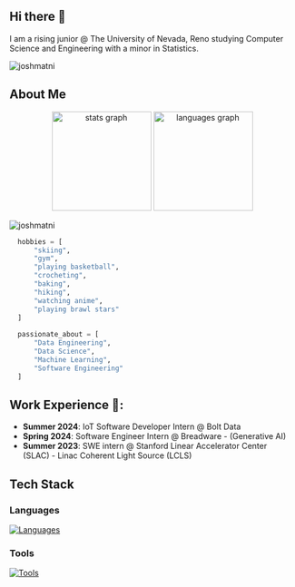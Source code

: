 ## Hi there 👋
I am a rising junior @ The University of Nevada, Reno studying Computer Science and Engineering with a minor in Statistics.
<p align="left"> <img src="https://komarev.com/ghpvc/?username=joshmatni&label=Profile%20views&color=0e75b6&style=flat" alt="joshmatni" /> </p>

## About Me

<div align="center">
  <img src="https://github-readme-stats.vercel.app/api?username=joshmatni&hide_title=false&hide_rank=false&show_icons=true&include_all_commits=true&count_private=true&disable_animations=false&theme=default&locale=en&hide_border=false&bg_color=CBF0D9&icon_color=4B9371&title_color=055F46&text_color=0D4021" height="175" alt="stats graph" />
  <img src="https://github-readme-stats.vercel.app/api/top-langs?username=joshmatni&locale=en&hide_title=false&layout=compact&card_width=350&langs_count=5&theme=default&hide_border=false&bg_color=CBF0D9&icon_color=4B9371&title_color=055F46&text_color=0D4021" height="175" alt="languages graph" />
</div>
<p><img align="center" src="https://github-readme-streak-stats.herokuapp.com/?user=joshmatni&background=CBF0D9&ring=4B9371&fire=055F46&sideNums=0D4021&currStreakNum=0D4021&sideLabels=055F46&dates=0D4021" alt="joshmatni" /></p>

```py
  hobbies = [
      "skiing",
      "gym",
      "playing basketball",
      "crocheting",
      "baking",
      "hiking",
      "watching anime",
      "playing brawl stars"
  ]
  
  passionate_about = [
      "Data Engineering",
      "Data Science",
      "Machine Learning",
      "Software Engineering"
  ]
```
## Work Experience 🚀:
- **Summer 2024**: IoT Software Developer Intern @ Bolt Data
- **Spring 2024**: Software Engineer Intern @ Breadware - (Generative AI)
- **Summer 2023**: SWE intern @ Stanford Linear Accelerator Center (SLAC) - Linac Coherent Light Source (LCLS)

## Tech Stack
### Languages
[![Languages](https://skillicons.dev/icons?i=python,cpp,c,r,js)](https://skillicons.dev)

### Tools
[![Tools](https://skillicons.dev/icons?i=kafka,aws,docker,postgres,mysql,nextjs,flask,sklearn,grafana,vscode&theme=light)](https://skillicons.dev)

<!--
**joshmatni/joshmatni** is a ✨ _special_ ✨ repository because its `README.md` (this file) appears on your GitHub profile.

Here are some ideas to get you started:

- 🔭 I’m currently working on ...
- 🌱 I’m currently learning ...m
- 👯 I’m looking to collaborate on ...
- 🤔 I’m looking for help with ...
- 💬 Ask me about ...
- 📫 How to reach me: ...
- 😄 Pronouns: ...
- ⚡ Fun fact: ...
-->
